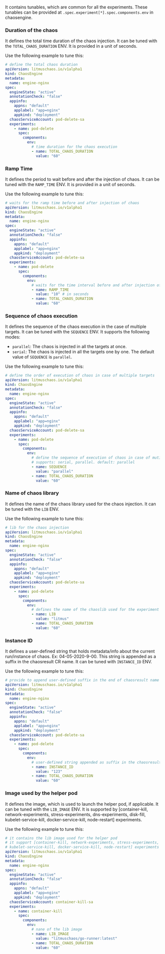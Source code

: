 It contains tunables, which are common for all the experiments. These tunables can be provided at `.spec.experiment[*].spec.components.env` in chaosengine.

### Duration of the chaos

It defines the total time duration of the chaos injection. It can be tuned with the `TOTAL_CHAOS_DURATION` ENV. It is provided in a unit of seconds.

Use the following example to tune this:

[embedmd]: # "https://raw.githubusercontent.com/litmuschaos/litmus/master/mkdocs/docs/experiments/categories/common/chaos-duration.yaml yaml"

```yaml
# define the total chaos duration
apiVersion: litmuschaos.io/v1alpha1
kind: ChaosEngine
metadata:
  name: engine-nginx
spec:
  engineState: "active"
  annotationCheck: "false"
  appinfo:
    appns: "default"
    applabel: "app=nginx"
    appkind: "deployment"
  chaosServiceAccount: pod-delete-sa
  experiments:
    - name: pod-delete
      spec:
        components:
          env:
            # time duration for the chaos execution
            - name: TOTAL_CHAOS_DURATION
              value: "60"
```

### Ramp Time

It defines the period to wait before and after the injection of chaos. It can be tuned with the `RAMP_TIME` ENV. It is provided in a unit of seconds.

Use the following example to tune this:

[embedmd]: # "https://raw.githubusercontent.com/litmuschaos/litmus/master/mkdocs/docs/experiments/categories/common/ramp-time.yaml yaml"

```yaml
# waits for the ramp time before and after injection of chaos
apiVersion: litmuschaos.io/v1alpha1
kind: ChaosEngine
metadata:
  name: engine-nginx
spec:
  engineState: "active"
  annotationCheck: "false"
  appinfo:
    appns: "default"
    applabel: "app=nginx"
    appkind: "deployment"
  chaosServiceAccount: pod-delete-sa
  experiments:
    - name: pod-delete
      spec:
        components:
          env:
            # waits for the time interval before and after injection of chaos
            - name: RAMP_TIME
              value: "10" # in seconds
            - name: TOTAL_CHAOS_DURATION
              value: "60"
```

### Sequence of chaos execution

It defines the sequence of the chaos execution in the case of multiple targets. It can be tuned with the `SEQUENCE` ENV. It supports the following modes:

- `parallel`: The chaos is injected in all the targets at once.
- `serial`: The chaos is injected in all the targets one by one.
  The default value of `SEQUENCE` is `parallel`.

Use the following example to tune this:

[embedmd]: # "https://raw.githubusercontent.com/litmuschaos/litmus/master/mkdocs/docs/experiments/categories/common/sequence.yaml yaml"

```yaml
# define the order of execution of chaos in case of multiple targets
apiVersion: litmuschaos.io/v1alpha1
kind: ChaosEngine
metadata:
  name: engine-nginx
spec:
  engineState: "active"
  annotationCheck: "false"
  appinfo:
    appns: "default"
    applabel: "app=nginx"
    appkind: "deployment"
  chaosServiceAccount: pod-delete-sa
  experiments:
    - name: pod-delete
      spec:
        components:
          env:
            # define the sequence of execution of chaos in case of mutiple targets
            # supports: serial, parallel. default: parallel
            - name: SEQUENCE
              value: "parallel"
            - name: TOTAL_CHAOS_DURATION
              value: "60"
```

### Name of chaos library

It defines the name of the chaos library used for the chaos injection. It can be tuned with the `LIB` ENV.

Use the following example to tune this:

[embedmd]: # "https://raw.githubusercontent.com/litmuschaos/litmus/master/mkdocs/docs/experiments/categories/common/lib.yaml yaml"

```yaml
# lib for the chaos injection
apiVersion: litmuschaos.io/v1alpha1
kind: ChaosEngine
metadata:
  name: engine-nginx
spec:
  engineState: "active"
  annotationCheck: "false"
  appinfo:
    appns: "default"
    applabel: "app=nginx"
    appkind: "deployment"
  chaosServiceAccount: pod-delete-sa
  experiments:
    - name: pod-delete
      spec:
        components:
          env:
            # defines the name of the chaoslib used for the experiment
            - name: LIB
              value: "litmus"
            - name: TOTAL_CHAOS_DURATION
              value: "60"
```

### Instance ID

It defines a user-defined string that holds metadata/info about the current run/instance of chaos. Ex: 04-05-2020-9-00. This string is appended as a suffix in the chaosresult CR name. It can be tuned with `INSTANCE_ID` ENV.

Use the following example to tune this:

[embedmd]: # "https://raw.githubusercontent.com/litmuschaos/litmus/master/mkdocs/docs/experiments/categories/common/instance-id.yaml yaml"

```yaml
# provide to append user-defined suffix in the end of chaosresult name
apiVersion: litmuschaos.io/v1alpha1
kind: ChaosEngine
metadata:
  name: engine-nginx
spec:
  engineState: "active"
  annotationCheck: "false"
  appinfo:
    appns: "default"
    applabel: "app=nginx"
    appkind: "deployment"
  chaosServiceAccount: pod-delete-sa
  experiments:
    - name: pod-delete
      spec:
        components:
          env:
            # user-defined string appended as suffix in the chaosresult name
            - name: INSTANCE_ID
              value: "123"
            - name: TOTAL_CHAOS_DURATION
              value: "60"
```

### Image used by the helper pod

It defines the image, which is used to launch the helper pod, if applicable. It can be tuned with the `LIB_IMAGE` ENV.
It is supported by [container-kill, network-experiments, stress-experiments, dns-experiments, disk-fill, kubelet-service-kill, docker-service-kill, node-restart] experiments.

Use the following example to tune this:

[embedmd]: # "https://raw.githubusercontent.com/litmuschaos/litmus/master/mkdocs/docs/experiments/categories/common/lib-image.yaml yaml"

```yaml
# it contains the lib image used for the helper pod
# it support [container-kill, network-experiments, stress-experiments, dns-experiments, disk-fill,
# kubelet-service-kill, docker-service-kill, node-restart] experiments
apiVersion: litmuschaos.io/v1alpha1
kind: ChaosEngine
metadata:
  name: engine-nginx
spec:
  engineState: "active"
  annotationCheck: "false"
  appinfo:
    appns: "default"
    applabel: "app=nginx"
    appkind: "deployment"
  chaosServiceAccount: container-kill-sa
  experiments:
    - name: container-kill
      spec:
        components:
          env:
            # nane of the lib image
            - name: LIB_IMAGE
              value: "litmuschaos/go-runner:latest"
            - name: TOTAL_CHAOS_DURATION
              value: "60"
```
